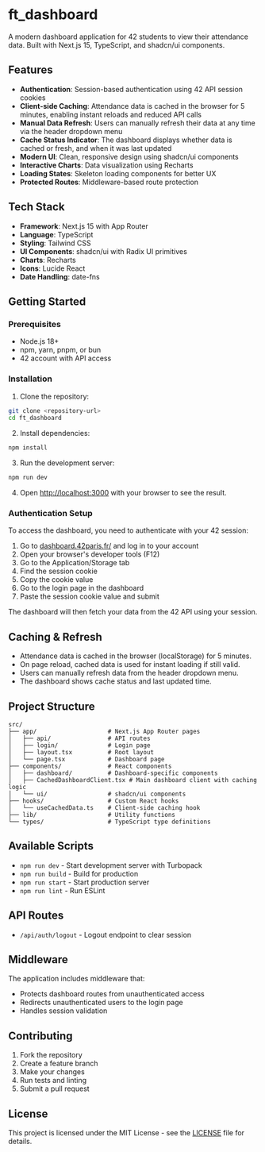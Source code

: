 # ft_dashboard

A modern dashboard application for 42 students to view their attendance data. Built with Next.js 15, TypeScript, and shadcn/ui components.

## Features

- **Authentication**: Session-based authentication using 42 API session cookies
- **Client-side Caching**: Attendance data is cached in the browser for 5 minutes, enabling instant reloads and reduced API calls
- **Manual Data Refresh**: Users can manually refresh their data at any time via the header dropdown menu
- **Cache Status Indicator**: The dashboard displays whether data is cached or fresh, and when it was last updated
- **Modern UI**: Clean, responsive design using shadcn/ui components
- **Interactive Charts**: Data visualization using Recharts
- **Loading States**: Skeleton loading components for better UX
- **Protected Routes**: Middleware-based route protection

## Tech Stack

- **Framework**: Next.js 15 with App Router
- **Language**: TypeScript
- **Styling**: Tailwind CSS
- **UI Components**: shadcn/ui with Radix UI primitives
- **Charts**: Recharts
- **Icons**: Lucide React
- **Date Handling**: date-fns

## Getting Started

### Prerequisites

- Node.js 18+
- npm, yarn, pnpm, or bun
- 42 account with API access

### Installation

1. Clone the repository:
```bash
git clone <repository-url>
cd ft_dashboard
```

2. Install dependencies:
```bash
npm install
```

3. Run the development server:
```bash
npm run dev
```

4. Open [http://localhost:3000](http://localhost:3000) with your browser to see the result.

### Authentication Setup

To access the dashboard, you need to authenticate with your 42 session:

1. Go to [dashboard.42paris.fr/](https://dashboard.42paris.fr/) and log in to your account
2. Open your browser's developer tools (F12)
3. Go to the Application/Storage tab
4. Find the session cookie
5. Copy the cookie value
6. Go to the login page in the dashboard
7. Paste the session cookie value and submit

The dashboard will then fetch your data from the 42 API using your session.

## Caching & Refresh

- Attendance data is cached in the browser (localStorage) for 5 minutes.
- On page reload, cached data is used for instant loading if still valid.
- Users can manually refresh data from the header dropdown menu.
- The dashboard shows cache status and last updated time.

## Project Structure

```
src/
├── app/                    # Next.js App Router pages
│   ├── api/                # API routes
│   ├── login/              # Login page
│   ├── layout.tsx          # Root layout
│   └── page.tsx            # Dashboard page
├── components/             # React components
│   ├── dashboard/          # Dashboard-specific components
│   ├── CachedDashboardClient.tsx # Main dashboard client with caching logic
│   └── ui/                 # shadcn/ui components
├── hooks/                  # Custom React hooks
│   └── useCachedData.ts    # Client-side caching hook
├── lib/                    # Utility functions
└── types/                  # TypeScript type definitions
```

## Available Scripts

- `npm run dev` - Start development server with Turbopack
- `npm run build` - Build for production
- `npm run start` - Start production server
- `npm run lint` - Run ESLint

## API Routes

- `/api/auth/logout` - Logout endpoint to clear session

## Middleware

The application includes middleware that:
- Protects dashboard routes from unauthenticated access
- Redirects unauthenticated users to the login page
- Handles session validation

## Contributing

1. Fork the repository
2. Create a feature branch
3. Make your changes
4. Run tests and linting
5. Submit a pull request

## License

This project is licensed under the MIT License - see the [LICENSE](LICENSE) file for details.
